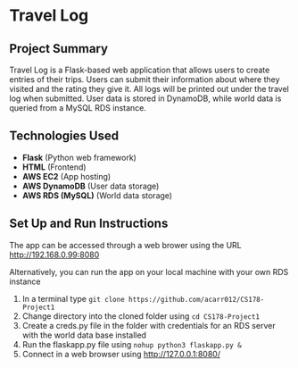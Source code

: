 # Travel Log

## Project Summary

Travel Log is a Flask-based web application that allows users to create entries of their trips. Users can submit their information about where they visited and the rating they give it. All logs will be printed out under the travel log when submitted. User data is stored in DynamoDB, while world data is queried from a MySQL RDS instance.

## Technologies Used

- **Flask** (Python web framework)  
- **HTML** (Frontend)  
- **AWS EC2** (App hosting)  
- **AWS DynamoDB** (User data storage)  
- **AWS RDS (MySQL)** (World data storage)  

## Set Up and Run Instructions
The app can be accessed through a web brower using the URL http://192.168.0.99:8080

Alternatively, you can run the app on your local machine with your own RDS instance
1. In a terminal type `git clone https://github.com/acarr012/CS178-Project1`
2. Change directory into the cloned folder using `cd CS178-Project1`
3. Create a creds.py file in the folder with credentials for an RDS server with the world data base installed
4. Run the flaskapp.py file using `nohup python3 flaskapp.py &`
5. Connect in a web browser using http://127.0.0.1:8080/
